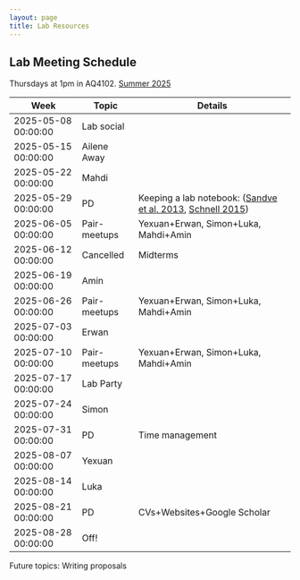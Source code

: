 ```yaml
---
layout: page
title: Lab Resources
---
```


## Lab Meeting Schedule
Thursdays at 1pm in AQ4102.
[Summer 2025](https://docs.google.com/spreadsheets/d/11Gyb1py_lyBuCbnBhWrvRXIxfu3-h_lU_pnKv8MOtA8/edit?usp=sharing)

| Week                | Topic        | Details                              |
|--------------------|-------------|-------------------------------------|
| 2025-05-08 00:00:00 | Lab social   |                                     |
| 2025-05-15 00:00:00 | Ailene Away  |                                     |
| 2025-05-22 00:00:00 | Mahdi        |                                     |
| 2025-05-29 00:00:00 | PD           | Keeping a lab notebook: ([Sandve et al. 2013](https://journals.plos.org/ploscompbiol/article?id=10.1371/journal.pcbi.1003285), [Schnell 2015](https://pmc.ncbi.nlm.nih.gov/articles/PMC4565690/))               |
| 2025-06-05 00:00:00 | Pair-meetups | Yexuan+Erwan, Simon+Luka, Mahdi+Amin |
| 2025-06-12 00:00:00 | Cancelled         |    Midterms           |
| 2025-06-19 00:00:00 | Amin           |             |
| 2025-06-26 00:00:00 | Pair-meetups | Yexuan+Erwan, Simon+Luka, Mahdi+Amin |
| 2025-07-03 00:00:00 | Erwan        |                                     |
| 2025-07-10 00:00:00 | Pair-meetups | Yexuan+Erwan, Simon+Luka, Mahdi+Amin |
| 2025-07-17 00:00:00 | Lab Party    |                                     |
| 2025-07-24 00:00:00 | Simon        |                                     |
| 2025-07-31 00:00:00 | PD           | Time management                      |
| 2025-08-07 00:00:00 | Yexuan       |                                     |
| 2025-08-14 00:00:00 | Luka         |                                     |
| 2025-08-21 00:00:00 | PD           | CVs+Websites+Google Scholar        |
| 2025-08-28 00:00:00 | Off!         |                                     |


Future topics: Writing proposals
